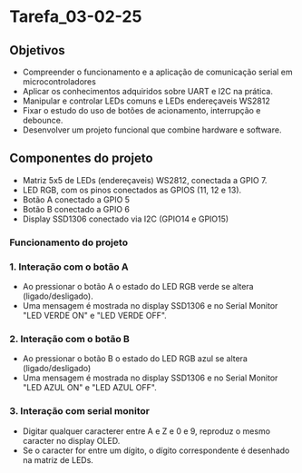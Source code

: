 # Tarefa_03-02-25

## Objetivos
- Compreender o funcionamento e a aplicação de comunicação serial em microcontroladores
- Aplicar os conhecimentos adquiridos sobre UART e I2C na prática.
- Manipular e controlar LEDs comuns e LEDs endereçaveis WS2812
- Fixar o estudo do uso de botões de acionamento, interrupção e debounce.
- Desenvolver um projeto funcional que combine hardware e software.

## Componentes do projeto
- Matriz 5x5 de LEDs (endereçaveis) WS2812, conectada a GPIO 7.
- LED RGB, com os pinos conectados as GPIOS (11, 12 e 13).
- Botão A conectado a GPIO 5
- Botão B conectado a GPIO 6
- Display SSD1306 conectado via I2C (GPIO14 e GPIO15)

### Funcionamento do projeto

### 1. Interação com o botão A
- Ao pressionar o botão A o estado do LED RGB verde se altera (ligado/desligado).
- Uma mensagem é mostrada no display SSD1306 e no Serial Monitor "LED VERDE ON" e "LED VERDE OFF".
### 2. Interação com o botão B
- Ao pressionar o botão B o estado do LED RGB azul se altera (ligado/desligado)
- Uma mensagem é mostrada no display SSD1306 e no Serial Monitor "LED AZUL ON" e "LED AZUL OFF".
### 3. Interação com serial monitor
- Digitar qualquer caracterer entre A e Z e 0 e 9, reproduz o mesmo caracter no display OLED.
- Se o caracter for entre um dígito, o dígito correspondente é desenhado na matriz de LEDs.
